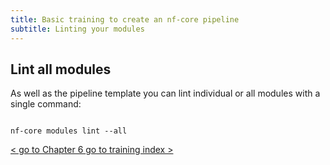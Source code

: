 ```yaml
---
title: Basic training to create an nf-core pipeline
subtitle: Linting your modules
---
```


## Lint all modules

As well as the pipeline template you can lint individual or all modules with a single command:

```

nf-core modules lint --all

```

<p class="text-center">
  <a href="/docs/contributing/nf_core_basic_course/" class="btn btn-lg btn-success" style="font-size: 14px">
    < go to Chapter 6
  </a>
  <a href="/docs/contributing/nf_core_basic_course/index/" class="btn btn-lg btn-success" style="font-size: 14px">
    go to training index >
  </a>
</p>
